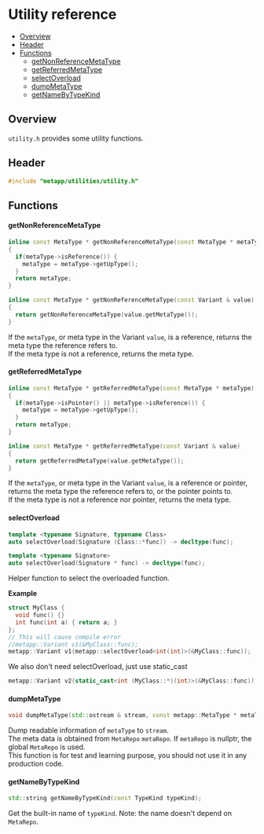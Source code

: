 [//]: # (Auto generated file, don't modify this file.)

# Utility reference
<!--begintoc-->
* [Overview](#a2_1)
* [Header](#a2_2)
* [Functions](#a2_3)
  * [getNonReferenceMetaType](#a4_1)
  * [getReferredMetaType](#a4_2)
  * [selectOverload](#a4_3)
  * [dumpMetaType](#a4_4)
  * [getNameByTypeKind](#a4_5)
<!--endtoc-->

<a id="a2_1"></a>
## Overview

`utility.h` provides some utility functions.

<a id="a2_2"></a>
## Header

```c++
#include "metapp/utilities/utility.h"
```

<a id="a2_3"></a>
## Functions

<a id="a4_1"></a>
#### getNonReferenceMetaType

```c++
inline const MetaType * getNonReferenceMetaType(const MetaType * metaType)
{
  if(metaType->isReference()) {
    metaType = metaType->getUpType();
  }
  return metaType;
}

inline const MetaType * getNonReferenceMetaType(const Variant & value)
{
  return getNonReferenceMetaType(value.getMetaType());
}
```

If the `metaType`, or meta type in the Variant `value`, is a reference, returns the meta type the reference refers to.  
If the meta type is not a reference, returns the meta type.

<a id="a4_2"></a>
#### getReferredMetaType

```c++
inline const MetaType * getReferredMetaType(const MetaType * metaType)
{
  if(metaType->isPointer() || metaType->isReference()) {
    metaType = metaType->getUpType();
  }
  return metaType;
}

inline const MetaType * getReferredMetaType(const Variant & value)
{
  return getReferredMetaType(value.getMetaType());
}
```

If the `metaType`, or meta type in the Variant `value`, is a reference or pointer, returns the meta type the reference refers to, or the pointer points to.  
If the meta type is not a reference nor pointer, returns the meta type.

<a id="a4_3"></a>
#### selectOverload

```c++
template <typename Signature, typename Class>
auto selectOverload(Signature (Class::*func)) -> decltype(func);

template <typename Signature>
auto selectOverload(Signature * func) -> decltype(func);
```

Helper function to select the overloaded function.

**Example**  

```c++
struct MyClass {
  void func() {}
  int func(int a) { return a; }
};
// This will cause compile error
//metapp::Variant v1(&MyClass::func);
metapp::Variant v1(metapp::selectOverload<int(int)>(&MyClass::func));
```

We also don't need selectOverload, just use static_cast

```c++
metapp::Variant v2(static_cast<int (MyClass::*)(int)>(&MyClass::func));
```

<a id="a4_4"></a>
#### dumpMetaType

```c++
void dumpMetaType(std::ostream & stream, const metapp::MetaType * metaType, const MetaRepo * metaRepo = nullptr);
```

Dump readable information of `metaType` to `stream`.  
The meta data is obtained from `MetaRepo` `metaRepo`. If `metaRepo` is nullptr, the global `MetaRepo` is used.  
This function is for test and learning purpose, you should not use it in any production code.  

<a id="a4_5"></a>
#### getNameByTypeKind

```c++
std::string getNameByTypeKind(const TypeKind typeKind);
```

Get the built-in name of `typeKind`. Note: the name doesn't depend on `MetaRepo`.
